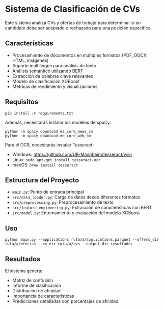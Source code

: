 # Sistema de Clasificación de CVs

Este sistema analiza CVs y ofertas de trabajo para determinar si un candidato debe ser aceptado o rechazado para una posición específica.

## Características

- Procesamiento de documentos en múltiples formatos (PDF, DOCX, HTML, imágenes)
- Soporte multilingüe para análisis de texto
- Análisis semántico utilizando BERT
- Extracción de palabras clave relevantes
- Modelo de clasificación XGBoost
- Métricas de rendimiento y visualizaciones

## Requisitos

```
pip install -r requirements.txt
```

Además, necesitarás instalar los modelos de spaCy:

```
python -m spacy download es_core_news_sm
python -m spacy download en_core_web_sm
```

Para el OCR, necesitarás instalar Tesseract:
- Windows: https://github.com/UB-Mannheim/tesseract/wiki
- Linux: `sudo apt-get install tesseract-ocr`
- macOS: `brew install tesseract`

## Estructura del Proyecto

- `main.py`: Punto de entrada principal
- `src/data_loader.py`: Carga de datos desde diferentes formatos
- `src/preprocessing.py`: Preprocesamiento de texto
- `src/feature_engineering.py`: Extracción de características con BERT
- `src/model.py`: Entrenamiento y evaluación del modelo XGBoost

## Uso

```
python main.py --applications ruta/a/applications.parquet --offers_dir ruta/a/ofertas --cv_dir ruta/a/cvs --output_dir resultados
```

## Resultados

El sistema genera:
- Matriz de confusión
- Informe de clasificación
- Distribución de afinidad
- Importancia de características
- Predicciones detalladas con porcentajes de afinidad
